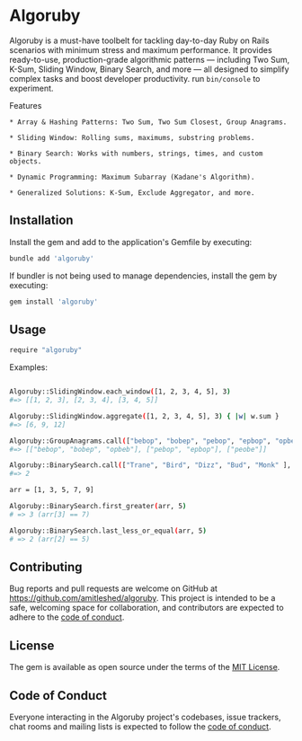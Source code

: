 # Algoruby

Algoruby is a must-have toolbelt for tackling day-to-day Ruby on Rails scenarios with minimum stress and maximum performance. It provides ready-to-use, production-grade algorithmic patterns — including Two Sum, K-Sum, Sliding Window, Binary Search, and more — all designed to simplify complex tasks and boost developer productivity.
run `bin/console` to experiment.

Features

    * Array & Hashing Patterns: Two Sum, Two Sum Closest, Group Anagrams.

    * Sliding Window: Rolling sums, maximums, substring problems.

    * Binary Search: Works with numbers, strings, times, and custom objects.

    * Dynamic Programming: Maximum Subarray (Kadane's Algorithm).

    * Generalized Solutions: K-Sum, Exclude Aggregator, and more.

## Installation

Install the gem and add to the application's Gemfile by executing:

```bash
bundle add 'algoruby'
```

If bundler is not being used to manage dependencies, install the gem by executing:

```bash
gem install 'algoruby'
```

## Usage

```bash
require "algoruby"
```

Examples:

```bash

Algoruby::SlidingWindow.each_window([1, 2, 3, 4, 5], 3)
#=> [[1, 2, 3], [2, 3, 4], [3, 4, 5]]

Algoruby::SlidingWindow.aggregate([1, 2, 3, 4, 5], 3) { |w| w.sum }
#=> [6, 9, 12]

Algoruby::GroupAnagrams.call(["bebop", "bobep", "pebop", "epbop", "opbeb", "peobe"])
#=> [["bebop", "bobep", "opbeb"], ["pebop", "epbop"], ["peobe"]]

Algoruby::BinarySearch.call(["Trane", "Bird", "Dizz", "Bud", "Monk" ], "Dizz")
#=> 2

arr = [1, 3, 5, 7, 9]

Algoruby::BinarySearch.first_greater(arr, 5)
# => 3 (arr[3] == 7)

Algoruby::BinarySearch.last_less_or_equal(arr, 5)
# => 2 (arr[2] == 5)
```

## Contributing

Bug reports and pull requests are welcome on GitHub at https://github.com/amitleshed/algoruby. This project is intended to be a safe, welcoming space for collaboration, and contributors are expected to adhere to the [code of conduct](https://github.com/amitleshed/algoruby/blob/main/CODE_OF_CONDUCT.md).

## License

The gem is available as open source under the terms of the [MIT License](https://opensource.org/licenses/MIT).

## Code of Conduct

Everyone interacting in the Algoruby project's codebases, issue trackers, chat rooms and mailing lists is expected to follow the [code of conduct](https://github.com/amitleshed/algoruby/blob/main/CODE_OF_CONDUCT.md).
